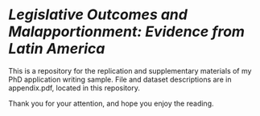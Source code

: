 # _Legislative Outcomes and Malapportionment: Evidence from Latin America_

This is a repository for the replication and supplementary materials of my PhD application writing sample.
File and dataset descriptions are in appendix.pdf, located in this repository.

Thank you for your attention, and hope you enjoy the reading.


